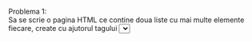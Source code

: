 Problema 1:                                                                                                                              
Sa se scrie o pagina HTML ce contine doua liste cu mai multe elemente fiecare, create cu ajutorul tagului <select>. La un dubluclick pe un
element al primei liste, acesta va fi mutat in lista a doua si invers.                                                                   
Nu se vor folosi biblioteci de functii, jQuery, pluginuri, etc.                                                                    
Problema 2:                                                                                                                                
Un formular web va permite unui utilizator sa isi introduca numele, data nasterii, varsta si adresa de e-mail. 
La apasarea unui buton “Trimite” se vor valida toate aceste campuri daca sunt completate si daca sunt completate corect.
Daca da, se va afisa un mesaj “Datele sunt completate corect”, altfel, se va afisa un mesaj de genul “Campurile nume si varsta nu sunt
completate corect”, aceste campuri fiind “incercuite” intr-o bordura rosie. Toate aceste validari vor fi implementate pe client in
JavaScript. Nu se vor folosi biblioteci de functii, jQuery, pluginuri, etc.

